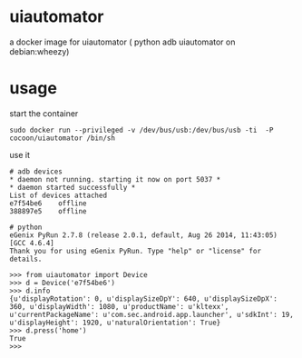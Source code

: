 uiautomator
===========

a docker image for uiautomator  ( python adb uiautomator on debian:wheezy)



usage
=====

start the container

```
sudo docker run --privileged -v /dev/bus/usb:/dev/bus/usb -ti  -P cocoon/uiautomator /bin/sh
```



use it

```
# adb devices
* daemon not running. starting it now on port 5037 *
* daemon started successfully *
List of devices attached
e7f54be6	offline
388897e5	offline

# python
eGenix PyRun 2.7.8 (release 2.0.1, default, Aug 26 2014, 11:43:05)
[GCC 4.6.4]
Thank you for using eGenix PyRun. Type "help" or "license" for details.

>>> from uiautomator import Device
>>> d = Device('e7f54be6')
>>> d.info
{u'displayRotation': 0, u'displaySizeDpY': 640, u'displaySizeDpX': 360, u'displayWidth': 1080, u'productName': u'kltexx', u'currentPackageName': u'com.sec.android.app.launcher', u'sdkInt': 19, u'displayHeight': 1920, u'naturalOrientation': True}
>>> d.press('home')
True
>>>



```